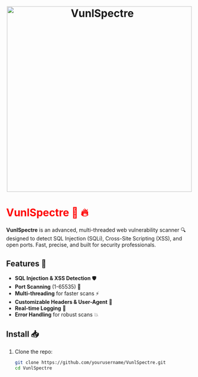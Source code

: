 <h1 align="center">
    <img src="https://media.tenor.com/4ZJeQZ9Iz3kAAAAC/v-letter.gif" alt="VunlSpectre" width="500" />
</h1>



# <span style="color: red;">VunlSpectre 🚀</span> <span style="color: red;">🔥</span>

**VunlSpectre** is an advanced, multi-threaded web vulnerability scanner 🔍 designed to detect SQL Injection (SQLi), Cross-Site Scripting (XSS), and open ports. Fast, precise, and built for security professionals.

## Features 🌟

- **SQL Injection & XSS Detection** 🛡️
- **Port Scanning** (1-65535) 🔌
- **Multi-threading** for faster scans ⚡
- **Customizable Headers & User-Agent** 🎯
- **Real-time Logging** 📜
- **Error Handling** for robust scans 💥

## Install 📥

1. Clone the repo:
   ```bash
   git clone https://github.com/yourusername/VunlSpectre.git
   cd VunlSpectre
